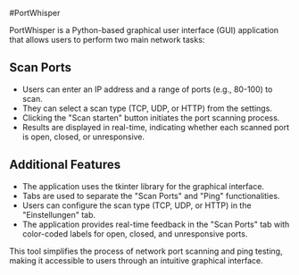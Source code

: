 #PortWhisper

PortWhisper is a Python-based graphical user interface (GUI) application that allows users to perform two main network tasks:

## Scan Ports
- Users can enter an IP address and a range of ports (e.g., 80-100) to scan.
- They can select a scan type (TCP, UDP, or HTTP) from the settings.
- Clicking the "Scan starten" button initiates the port scanning process.
- Results are displayed in real-time, indicating whether each scanned port is open, closed, or unresponsive.

## Additional Features
- The application uses the tkinter library for the graphical interface.
- Tabs are used to separate the "Scan Ports" and "Ping" functionalities.
- Users can configure the scan type (TCP, UDP, or HTTP) in the "Einstellungen" tab.
- The application provides real-time feedback in the "Scan Ports" tab with color-coded labels for open, closed, and unresponsive ports.

This tool simplifies the process of network port scanning and ping testing, making it accessible to users through an intuitive graphical interface.
